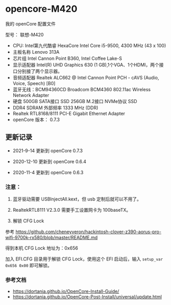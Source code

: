 # opencore-M420

我的 openCore 配置文件

型号： 联想-M420

* CPU: Intel第九代酷睿 HexaCore Intel Core i5-9500, 4300 MHz (43 x 100)
* 主板名称 Lenovo 313A
* 芯片组	Intel Cannon Point B360, Intel Coffee Lake-S
* 显示适配器   Intel(R) UHD Graphics 630  (1 GB),1个VGA、1个HDMI，两个接口分别接了两个显示器。
* 音频适配器 Realtek ALC662 @ Intel Cannon Point PCH - cAVS (Audio, Voice, Speech) [B0]
* 蓝牙无线：BCM94360CD Broadcom BCM4360 802.11ac Wireless Network Adapter
* 硬盘	500GB SATA接口 SSD  256GB M.2接口 NVMe协议 SSD
* DDR4 SDRAM  外部频率 1333 MHz (DDR)
* Realtek RTL8168/8111 PCI-E Gigabit Ethernet Adapter
* openCore 版本： 0.7.3

## 更新记录

* 2021-9-14  更新到 openCore 0.7.3

* 2020-12-10 更新到 openCore 0.6.4

* 2020-11-4  更新到 openCore 0.6.3 



### 注意：

1. 蓝牙驱动需要 USBInjectAll.kext，但 usb 定制后就可以不用了。

2. RealtekRTL8111 V2.3.0 需要手工设置网卡为 100baseTX。

3. 解锁 CFG Lock 

参考 https://github.com/cheneyveron/hackintosh-clover-z390-aorus-pro-wifi-9700k-rx580/blob/master/README.md

得到本机 CFG Lock 地址为：0x656

加入 EFI.CFG 目录用于解锁 CFG Lock，使用这个 EFI 启动后，输入 `setup_var 0x656 0x00` 即可解锁。

### 参考文档

* https://dortania.github.io/OpenCore-Install-Guide/
* https://dortania.github.io/OpenCore-Post-Install/universal/update.html

